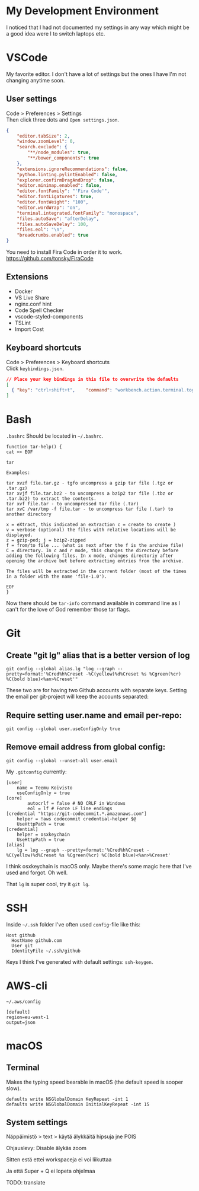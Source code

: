 # My Development Environment

I noticed that I had not documented my settings in any way which might be a good idea were I to switch laptops etc.

# VSCode

My favorite editor. I don't have a lot of settings but the ones I have I'm not changing anytime soon.

## User settings

Code > Preferences > Settings  
Then click three dots and `Open settings.json`.
```json
{
    "editor.tabSize": 2,
    "window.zoomLevel": 0,
    "search.exclude": {
        "**/node_modules": true,
        "**/bower_components": true
    },
    "extensions.ignoreRecommendations": false,
    "python.linting.pylintEnabled": false,
    "explorer.confirmDragAndDrop": false,
    "editor.minimap.enabled": false,
    "editor.fontFamily": "'Fira Code'",
    "editor.fontLigatures": true,
    "editor.fontWeight": "100",
    "editor.wordWrap": "on",
    "terminal.integrated.fontFamily": "monospace",
    "files.autoSave": "afterDelay",
    "files.autoSaveDelay": 100,
    "files.eol": "\n",
    "breadcrumbs.enabled": true
}
```
You need to install Fira Code in order it to work. https://github.com/tonsky/FiraCode

## Extensions

* Docker
* VS Live Share
* nginx.conf hint
* Code Spell Checker
* vscode-styled-components
* TSLint
* Import Cost

## Keyboard shortcuts

Code > Preferences > Keyboard shortcuts  
Click `keybindings.json`.
```json
// Place your key bindings in this file to overwrite the defaults
[
  { "key": "ctrl+shift+t",    "command": "workbench.action.terminal.toggleTerminal" }
]
```

# Bash

`.bashrc` Should be located in `~/.bashrc`.
```
function tar-help() {
cat << EOF

tar

Examples:

tar xvzf file.tar.gz - tgfo uncompress a gzip tar file (.tgz or .tar.gz)
tar xvjf file.tar.bz2 - to uncompress a bzip2 tar file (.tbz or .tar.bz2) to extract the contents.
tar xvf file.tar - to uncompressed tar file (.tar)
tar xvC /var/tmp -f file.tar - to uncompress tar file (.tar) to another directory

x = eXtract, this indicated an extraction c = create to create )
v = verbose (optional) the files with relative locations will be displayed.
z = gzip-ped; j = bzip2-zipped
f = from/to file ... (what is next after the f is the archive file)
C = directory. In c and r mode, this changes the directory before adding the following files. In x mode, changes directoriy after opening the archive but before extracting entries from the archive.

The files will be extracted in the current folder (most of the times in a folder with the name 'file-1.0').

EOF
}
```
Now there should be `tar-info` command available in command line as I can't for the love of God remember those tar flags.

# Git

## Create "git lg" alias that is a better version of log
`git config --global alias.lg "log --graph --pretty=format:'%Cred%h%Creset -%C(yellow)%d%Creset %s %Cgreen(%cr) %C(bold blue)<%an>%Creset'"`

These two are for having two Github accounts with separate keys. Setting the email per git-project will keep the accounts separated:

## Require setting user.name and email per-repo:
`git config --global user.useConfigOnly true`

## Remove email address from global config:
`git config --global --unset-all user.email`

My `.gitconfig` currently:
```
[user]
	name = Teemu Koivisto
	useConfigOnly = true
[core]
        autocrlf = false # NO CRLF in Windows
        eol = lf # Force LF line endings
[credential "https://git-codecommit.*.amazonaws.com"]
    helper = !aws codecommit credential-helper $@ 
    UseHttpPath = true
[credential]
	helper = osxkeychain
	UseHttpPath = true
[alias]
	lg = log --graph --pretty=format:'%Cred%h%Creset -%C(yellow)%d%Creset %s %Cgreen(%cr) %C(bold blue)<%an>%Creset'
```
I think osxkeychain is macOS only. Maybe there's some magic here that I've used and forgot. Oh well.

That `lg` is super cool, try it `git lg`.

# SSH

Inside `~/.ssh` folder I've often used `config`-file like this:
```
Host github
  HostName github.com
  User git
  IdentityFile ~/.ssh/github
```
Keys I think I've generated with default settings: `ssh-keygen`.

# AWS-cli

`~/.aws/config`
```
[default]
region=eu-west-1
output=json
```

# macOS

## Terminal

Makes the typing speed bearable in macOS (the default speed is sooper slow).
```
defaults write NSGlobalDomain KeyRepeat -int 1
defaults write NSGlobalDomain InitialKeyRepeat -int 15
```

## System settings

Näppäimistö > text > käytä älykkäitä hipsuja jne POIS

Ohjauslevy: Disable älykäs zoom

Sitten estä ettei workspaceja ei voi liikuttaa

Ja että Super + Q ei lopeta ohjelmaa

TODO: translate


